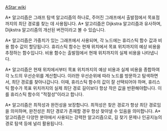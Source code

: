 [AStar wiki](https://en.wikipedia.org/wiki/A*_search_algorithm)

A* 알고리즘은 그래프 탐색 알고리즘의 하나로, 주어진 그래프에서 출발점에서 목표점까지의 최단 경로를 찾는 데 사용됩니다. A* 알고리즘은 Dijkstra 알고리즘과 유사하며, Dijkstra 알고리즘의 개선된 버전이라고 볼 수 있습니다.

A* 알고리즘은 가중치가 있는 그래프에서 사용되며, 각 노드에는 휴리스틱 함수 값과 비용 함수 값이 할당됩니다. 휴리스틱 함수는 현재 위치에서 목표 위치까지의 예상 비용을 추정하는 함수입니다. 비용 함수는 출발점에서 현재 위치까지의 실제 비용을 나타냅니다.

A* 알고리즘은 현재 위치에서부터 목표 위치까지의 예상 비용과 실제 비용을 종합하여 각 노드의 우선순위를 계산합니다. 이러한 우선순위에 따라 노드를 방문하고 탐색하면서, 최단 경로를 찾아나갑니다. 이때, 휴리스틱 함수의 값이 잘 선택되어야 하며, 휴리스틱 함수가 목표 위치까지의 실제 최단 경로 길이보다 항상 작은 값을 반환해야합니다. 이를 휴리스틱 함수의 "적절성"이라고 합니다.

A* 알고리즘은 최적성과 완전성을 보장합니다. 최적성은 찾은 경로가 항상 최단 경로임을 의미하며, 완전성은 최단 경로가 존재할 경우 항상 찾아낼 수 있음을 의미합니다. A* 알고리즘은 다양한 분야에서 사용되는 강력한 알고리즘으로, 길 찾기 문제나 인공지능의 경로 탐색 등에 널리 활용됩니다.
